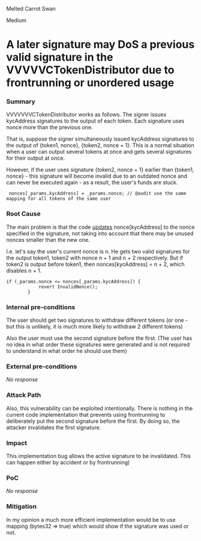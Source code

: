 Melted Carrot Swan

Medium

# A later signature may DoS a previous valid signature in the VVVVVCTokenDistributor due to frontrunning or unordered usage

### Summary

VVVVVVVCTokenDistributor works as follows.
The signer issues kycAddress signatures to the output of each token. Each signature uses nonce more than the previous one.

That is, suppose the signer simultaneously issued kycAddress signatures to the output of {token1, nonce}, {token2, nonce + 1}. This is a normal situation when a user can output several tokens at once and gets several signatures for their output at once.

However, if the user uses signature {token2, nonce + 1} earlier than {token1, nonce} - this signature will become invalid due to an outdated nonce and can never be executed again - as a result, the user's funds are stuck.
```solidity
 nonces[_params.kycAddress] = _params.nonce; // @audit use the same mapping for all tokens of the same user
```

### Root Cause

The main problem is that the code [updates](https://github.com/sherlock-audit/2024-11-vvv-exchange-update/blob/main/vvv-platform-smart-contracts/contracts/vc/VVVVCTokenDistributor.sol#L124) nonce[kycAddress] to the nonce specified in the signature, not taking into account that there may be unused nonces smaller than the new one.

I.e. let's say the user's current nonce is n.
He gets two valid signatures for the output token1, token2 with nonce n + 1 and n + 2 respectively. But if token2 is output before token1, then nonces[kycAddress] = n + 2, which disables n + 1.

```solidity
if (_params.nonce <= nonces[_params.kycAddress]) {
            revert InvalidNonce();
        }
```


### Internal pre-conditions

The user should get two signatures to withdraw different tokens (or one - but this is unlikely, it is much more likely to withdraw 2 different tokens)

Also the user must use the second signature before the first. (The user has no idea in what order these signatures were generated and is not required to understand in what order he should use them)

### External pre-conditions

_No response_

### Attack Path

Also, this vulnerability can be exploited intentionally. There is nothing in the current code implementation that prevents using frontrunning to deliberately put the second signature before the first. By doing so, the attacker invalidates the first signature.

### Impact

This implementation bug allows the active signature to be invalidated. This can happen either by accident or by frontrunning)

### PoC

_No response_

### Mitigation

In my opinion a much more efficient implementation would be to use mapping (bytes32 => true) which would show if the signature was used or not.